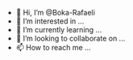 - 👋 Hi, I’m @Boka-Rafaeli
- 👀 I’m interested in ...
- 🌱 I’m currently learning ...
- 💞️ I’m looking to collaborate on ...
- 📫 How to reach me ...

<!---
Benyamin-Rafaeli/Benyamin-Rafaeli is a ✨ special ✨ repository because its `README.md` (this file) appears on your GitHub profile.
You can click the Preview link to take a look at your changes.
--->
